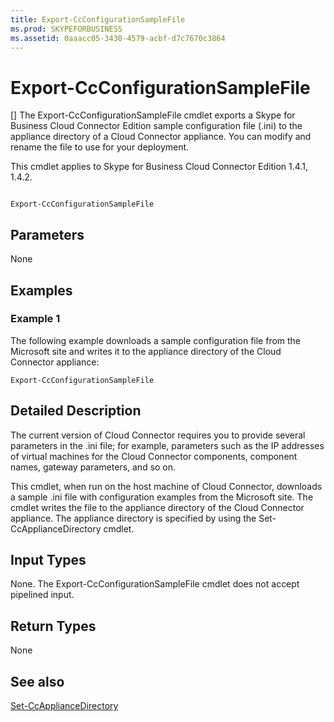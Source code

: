 ```yaml
---
title: Export-CcConfigurationSampleFile
ms.prod: SKYPEFORBUSINESS
ms.assetid: 0aaacc05-3430-4579-acbf-d7c7670c3864
---
```



# Export-CcConfigurationSampleFile
[]
The Export-CcConfigurationSampleFile cmdlet exports a Skype for Business Cloud Connector Edition sample configuration file (.ini) to the appliance directory of a Cloud Connector appliance. You can modify and rename the file to use for your deployment.
  
    
    

This cmdlet applies to Skype for Business Cloud Connector Edition 1.4.1, 1.4.2.
```

Export-CcConfigurationSampleFile
```


## Parameters

None
  
    
    

## Examples
<a name="Examples"> </a>


### Example 1

The following example downloads a sample configuration file from the Microsoft site and writes it to the appliance directory of the Cloud Connector appliance:
  
    
    

```
Export-CcConfigurationSampleFile
```


## Detailed Description
<a name="DetailedDescription"> </a>

The current version of Cloud Connector requires you to provide several parameters in the .ini file; for example, parameters such as the IP addresses of virtual machines for the Cloud Connector components, component names, gateway parameters, and so on.
  
    
    
This cmdlet, when run on the host machine of Cloud Connector, downloads a sample .ini file with configuration examples from the Microsoft site. The cmdlet writes the file to the appliance directory of the Cloud Connector appliance. The appliance directory is specified by using the Set-CcApplianceDirectory cmdlet.
  
    
    

## Input Types
<a name="InputTypes"> </a>

None. The Export-CcConfigurationSampleFile cmdlet does not accept pipelined input. 
  
    
    

## Return Types
<a name="ReturnTypes"> </a>

None
  
    
    

## See also
<a name="ReturnTypes"> </a>

 [Set-CcApplianceDirectory](set-ccappliancedirectory.md)
  
    
    

